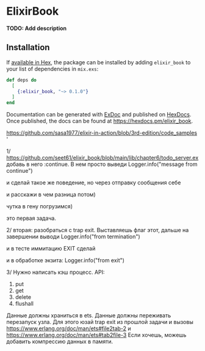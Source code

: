 # ElixirBook

**TODO: Add description**

## Installation

If [available in Hex](https://hex.pm/docs/publish), the package can be installed
by adding `elixir_book` to your list of dependencies in `mix.exs`:

```elixir
def deps do
  [
    {:elixir_book, "~> 0.1.0"}
  ]
end
```

Documentation can be generated with [ExDoc](https://github.com/elixir-lang/ex_doc)
and published on [HexDocs](https://hexdocs.pm). Once published, the docs can
be found at <https://hexdocs.pm/elixir_book>.



https://github.com/sasa1977/elixir-in-action/blob/3rd-edition/code_samples
'



1/
https://github.com/seet61/elixir_book/blob/main/lib/chapter6/todo_server.ex
добавь в него :continue. В нем просто выведи Logger.info("message from continue")

и сделай такое же поведение, но через отправку сообщения себе

и расскажи в чем разница потом)

чутка в гену погрузимся)

это первая задача. 


2/ 
вторая: разобраться с trap exit. Выставляешь флаг этот, дальше на завершении выводи Logger.info("from termination")

и в тесте иммитацию EXIT сделай


и в обработке экзита: Logger.info("from exit")





3/
Нужно написать кэш процесс.
API:
1) put
2) get
3) delete
4) flushall

Данные должны храниться в ets.
Данные должны переживать перезапуск узла. Для этого юзай trap exit из прошлой задачи и вызовы 
https://www.erlang.org/doc/man/ets#file2tab-2 и https://www.erlang.org/doc/man/ets#tab2file-3
Если хочешь, можешь добавить компрессию данных в памяти.